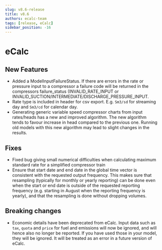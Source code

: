 ```yaml
---
slug: v8.6-release
title: v8.6
authors: ecalc-team
tags: [release, eCalc]
sidebar_position: -16
---
```


# eCalc



## New Features

- Added a ModelInputFailureStatus. If there are errors in the rate or pressure input to a compressor a failure code will be returned in the compressors failure_status (INVALID_RATE_INPUT or INVALID_SUCTION/INTERMEDIATE/DISCHARGE_PRESSURE_INPUT.
- Rate type is included in header for csv export. E.g. `Sm3/sd` for streaming day and `Sm3/cd` for calendar day.
- Generating generic variable speed compressor charts from input rates/heads has a new and improved algorithm. The new algorithm tends to favour increase in head compared to the previous one. Running old models with this new algorithm may lead to slight changes in the results.

## Fixes

- Fixed bug giving small numerical difficulties when calculating maximum standard rate for a simplified compressor train
- Ensure that start date and end date in the global time vector is consistent with the requested output frequency. This makes sure that resampling (typically for monthly or yearly reporting) can be done even when the start or end date is outside of the requested reporting frequency (e.g. starting in August when the reporting frequency is yearly), and that the resampling is done without dropping volumes. 

## Breaking changes

- Economic details have been deprecated from eCalc. Input data such as `tax`, `quota` and `price` for fuel and emissions will now be ignored, and will hence also no longer be reported. If you have used those in your model, they will be ignored. It will be treated as an error in a future version of eCalc.
